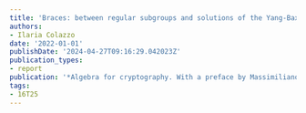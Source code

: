 ```yaml
---
title: 'Braces: between regular subgroups and solutions of the Yang-Baxter equation'
authors:
- Ilaria Colazzo
date: '2022-01-01'
publishDate: '2024-04-27T09:16:29.042023Z'
publication_types:
- report
publication: '*Algebra for cryptography. With a preface by Massimiliano Sala*'
tags:
- 16T25
---
```

